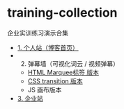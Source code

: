 # training-collection
企业实训练习演示合集


- [1. 个人站（博客首页）](https://aiyoudiao.github.io/training-collection/my-site/index.html)
- 2. 弹幕墙（可视化词云 / 视频弹幕）
  - [HTML Marquee标签 版本](https://aiyoudiao.github.io/training-collection/bullet-curtain-wall/html-bullet-curain-wall.html)
  - [CSS transition 版本](https://aiyoudiao.github.io/training-collection/bullet-curtain-wall/css-bullet-curain-wall.html)
  - JS 画布版本
- [3. 企业站](https://aiyoudiao.github.io/training-collection/enterprise-site/index.html)
